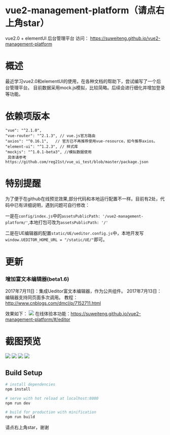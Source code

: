 # vue2-management-platform（请点右上角star）
vue2.0 + elementUI 后台管理平台
访问： https://suweiteng.github.io/vue2-management-platform

# 概述
最近学习vue2.0和elementUI的使用，在各种文档的帮助下，尝试编写了一个后台管理平台。
目前数据采用mock.js模拟，比较简略。后续会进行细化并增加登录等功能。
# 依赖项版本
    "vue": "^2.1.0",
    "vue-router": "^2.1.3", // vue.js官方路由
    "axios": "^0.16.1",   // 官方已不再推荐使用vue-resource，如今推荐axios。
    "element-ui": "^1.2.3", // 样式库
    "mockjs": "^1.0.1-beta3", //模拟数据使用
     具体请参考https://github.com/reg21st/vue_ui_test/blob/master/package.json
# 特别提醒
 为了便于在github在线预览效果,部分代码和本地运行配置不一样。目前有2处，代码中已有详细说明，遇到问题可自行修改：
 
 一是在`config/index.js`中的`assetsPublicPath: '/vue2-management-platform/'`,本地打包可改为`assetsPublicPath: '/'`
 
 二是在UE编辑器的配置`static/UE/ueditor.config.js`中，本地开发写`window.UEDITOR_HOME_URL = "/static/UE/"`即可。
# 更新
### 增加富文本编辑器(beta1.6)
2017年7月11日：集成Ueditor富文本编辑器，作为公共组件。
2017年7月13日：编辑器支持同页面多次调用。
教程：http://www.cnblogs.com/dmcl/p/7152711.html

效果如下：
![](http://images2015.cnblogs.com/blog/1023587/201707/1023587-20170711213454306-1844528970.png)
在线体验本功能：https://suweiteng.github.io/vue2-management-platform/#/editor
 
 
# 截图预览
![](http://images2015.cnblogs.com/blog/1023587/201704/1023587-20170417163412243-1686976549.png)
![](http://images2015.cnblogs.com/blog/1023587/201704/1023587-20170417163442727-1202100665.png)
![](http://images2015.cnblogs.com/blog/1023587/201704/1023587-20170417163508102-673769802.png)
![](http://images2015.cnblogs.com/blog/1023587/201704/1023587-20170424111627287-2091967244.gif)
## Build Setup

``` bash
# install dependencies
npm install

# serve with hot reload at localhost:8080
npm run dev

# build for production with minification
npm run build
```
请点右上角star，谢谢
